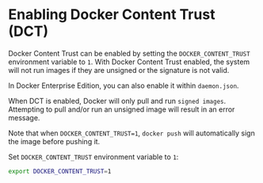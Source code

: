 # Enabling Docker Content Trust (DCT)

Docker Content Trust can be enabled by setting the `DOCKER_CONTENT_TRUST` environment variable to `1`. With Docker Content Trust enabled, the system will not run images if they are unsigned or the signature is not valid.

In Docker Enterprise Edition, you can also enable it within `daemon.json`.

When DCT is enabled, Docker will only pull and run `signed images`. Attempting to pull and/or run an unsigned image will result in an error message.

Note that when `DOCKER_CONTENT_TRUST=1`, `docker push` will automatically sign the image before pushing it.

Set `DOCKER_CONTENT_TRUST` environment variable to `1`:

```zsh
export DOCKER_CONTENT_TRUST=1
```

